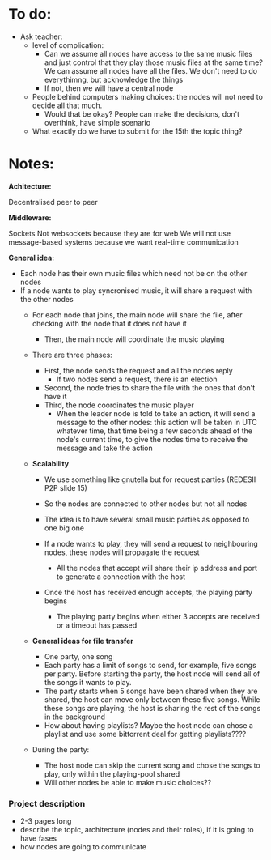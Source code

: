 # To do:
- Ask teacher:
   + level of complication:
        + Can we assume all nodes have access to the same music files and just control that they play those music files at the same time?
            We can assume all nodes have all the files. We don't need to do everythimng, but acknowledge the things
        + If not, then we will have a central node
   + People behind computers making choices: the nodes will not need to decide all that much.
        + Would that be okay?
            People can make the decisions, don't overthink, have simple scenario
   + What exactly do we have to submit for the 15th the topic thing?

# Notes:

**Achitecture:**

Decentralised peer to peer

**Middleware:**

Sockets
Not websockets because they are for web
We will not use message-based systems because we want real-time communication

**General idea:**

+ Each node has their own music files which need not be on the other nodes
+ If a node wants to play syncronised music, it will share a request with the other nodes
    + For each node that joins, the main node will share the file, after checking with the node that it does not have it
        + Then, the main node will coordinate the music playing

    + There are three phases:
        + First, the node sends the request and all the nodes reply
           + If two nodes send a request, there is an election
        + Second, the node tries to share the file with the ones that don't have it
        + Third, the node coordinates the music player
            + When the leader node is told to take an action, it will send a message to the other nodes: this action will be taken in UTC whatever time, that time being a few seconds ahead of the node's current time, to give the nodes time to receive the message and take the action

    + **Scalability**
        + We use something like gnutella but for request parties (REDESII P2P slide 15)
        + So the nodes are connected to other nodes but not all nodes
        + The idea is to have several small music parties as opposed to one big one
        + If a node wants to play, they will send a request to neighbouring nodes, these nodes will propagate the request
            + All the nodes that accept will share their ip address and port to generate a connection with the host

        + Once the host has received enough accepts, the playing party begins
            + The playing party begins when either 3 accepts are received or a timeout has passed

    + **General ideas for file transfer**
        
        - One party, one song
        - Each party has a limit of songs to send, for example, five songs per party. Before starting the party, the host node will send all of the songs it wants to play.
        - The party starts when 5 songs have been shared when they are shared, the host can move only between these five songs. While these songs are playing, the host is sharing the rest of the songs in the background
        - How about having playlists? Maybe the host node can chose a playlist and use some bittorrent deal for getting playlists????

    + During the party:
        - The host node can skip the current song and chose the songs to play, only within the playing-pool shared
        - Will other nodes be able to make music choices??

### Project description
+ 2-3 pages long 
+ describe the topic, architecture (nodes and their roles), if it is going to have fases
+ how nodes are going to communicate 
